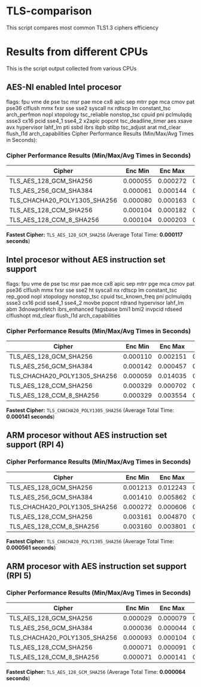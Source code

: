 # TLS-comparison

This script compares most common TLS1.3 ciphers efficiency

# Results from different CPUs

This is the script output collected from various CPUs

## AES-NI enabled Intel procesor

flags: fpu vme de pse tsc msr pae mce cx8 apic sep mtrr pge mca cmov pat pse36 clflush mmx fxsr sse sse2 syscall nx rdtscp lm constant_tsc arch_perfmon nopl xtopology tsc_reliable nonstop_tsc cpuid pni pclmulqdq ssse3 cx16 pcid sse4_1 sse4_2 x2apic popcnt tsc_deadline_timer aes xsave avx hypervisor lahf_lm pti ssbd ibrs ibpb stibp tsc_adjust arat md_clear flush_l1d arch_capabilities
Cipher Performance Results (Min/Max/Avg Times in Seconds):

### Cipher Performance Results (Min/Max/Avg Times in Seconds)

| Cipher                      | Enc Min   | Enc Max   | Enc Avg   | Dec Min   | Dec Max   | Dec Avg   | Total Avg | Success |
|----------------------------|-----------|-----------|-----------|-----------|-----------|-----------|-----------|---------|
| TLS_AES_128_GCM_SHA256     | 0.000055  | 0.000272  | 0.000059  | 0.000054  | 0.000226  | 0.000058  | 0.000117  | 1       |
| TLS_AES_256_GCM_SHA384     | 0.000061  | 0.000144  | 0.000065  | 0.000061  | 0.000156  | 0.000064  | 0.000129  | 1       |
| TLS_CHACHA20_POLY1305_SHA256 | 0.000080 | 0.000163  | 0.000084  | 0.000079  | 0.000136  | 0.000083  | 0.000167  | 1       |
| TLS_AES_128_CCM_SHA256     | 0.000104  | 0.000182  | 0.000108  | 0.000103  | 0.000163  | 0.000107  | 0.000215  | 1       |
| TLS_AES_128_CCM_8_SHA256   | 0.000104  | 0.000203  | 0.000108  | 0.000103  | 0.000989  | 0.000108  | 0.000217  | 1       |

**Fastest Cipher:** `TLS_AES_128_GCM_SHA256` (Average Total Time: **0.000117 seconds**)



## Intel procesor without AES instruction set support

flags: fpu vme de pse tsc msr pae mce cx8 apic sep mtrr pge mca cmov pat pse36 clflush mmx fxsr sse sse2 ht syscall nx rdtscp lm constant_tsc rep_good nopl xtopology nonstop_tsc cpuid tsc_known_freq pni pclmulqdq ssse3 cx16 pcid sse4_1 sse4_2 movbe popcnt rdrand hypervisor lahf_lm abm 3dnowprefetch ibrs_enhanced fsgsbase bmi1 bmi2 invpcid rdseed clflushopt md_clear flush_l1d arch_capabilities


### Cipher Performance Results (Min/Max/Avg Times in Seconds)

| Cipher                        | Enc Min   | Enc Max   | Enc Avg   | Dec Min   | Dec Max   | Dec Avg   | Total Avg | Success |
|------------------------------|-----------|-----------|-----------|-----------|-----------|-----------|-----------|---------|
| TLS_AES_128_GCM_SHA256       | 0.000110  | 0.002151  | 0.000136  | 0.000110  | 0.002864  | 0.000133  | 0.000268  | 1       |
| TLS_AES_256_GCM_SHA384       | 0.000142  | 0.000457  | 0.000155  | 0.000142  | 0.000566  | 0.000154  | 0.000309  | 1       |
| TLS_CHACHA20_POLY1305_SHA256 | 0.000059  | 0.014035  | 0.000078  | 0.000059  | 0.000235  | 0.000063  | 0.000141  | 1       |
| TLS_AES_128_CCM_SHA256       | 0.000329  | 0.000702  | 0.000364  | 0.000328  | 0.002376  | 0.000362  | 0.000727  | 1       |
| TLS_AES_128_CCM_8_SHA256     | 0.000329  | 0.003554  | 0.000369  | 0.000328  | 0.001121  | 0.000360  | 0.000729  | 1       |

**Fastest Cipher:** `TLS_CHACHA20_POLY1305_SHA256` (Average Total Time: **0.000141 seconds**)




## ARM procesor without AES instruction set support (RPI 4)

### Cipher Performance Results (Min/Max/Avg Times in Seconds)

| Cipher                        | Enc Min   | Enc Max   | Enc Avg   | Dec Min   | Dec Max   | Dec Avg   | Total Avg | Success |
|------------------------------|-----------|-----------|-----------|-----------|-----------|-----------|-----------|---------|
| TLS_AES_128_GCM_SHA256       | 0.001213  | 0.012243  | 0.001299  | 0.001206  | 0.004034  | 0.001289  | 0.002587  | 1       |
| TLS_AES_256_GCM_SHA384       | 0.001410  | 0.005862  | 0.001497  | 0.001403  | 0.004195  | 0.001485  | 0.002981  | 1       |
| TLS_CHACHA20_POLY1305_SHA256 | 0.000272  | 0.000606  | 0.000282  | 0.000272  | 0.000419  | 0.000279  | 0.000561  | 1       |
| TLS_AES_128_CCM_SHA256       | 0.003161  | 0.004870  | 0.003279  | 0.003131  | 0.004444  | 0.003242  | 0.006520  | 1       |
| TLS_AES_128_CCM_8_SHA256     | 0.003160  | 0.003801  | 0.003272  | 0.003135  | 0.003497  | 0.003225  | 0.006497  | 1       |

**Fastest Cipher:** `TLS_CHACHA20_POLY1305_SHA256` (Average Total Time: **0.000561 seconds**)



## ARM procesor with AES instruction set support (RPI 5)

### Cipher Performance Results (Min/Max/Avg Times in Seconds)

| Cipher                        | Enc Min   | Enc Max   | Enc Avg   | Dec Min   | Dec Max   | Dec Avg   | Total Avg | Success |
|------------------------------|-----------|-----------|-----------|-----------|-----------|-----------|-----------|---------|
| TLS_AES_128_GCM_SHA256       | 0.000029  | 0.000079  | 0.000032  | 0.000029  | 0.000079  | 0.000031  | 0.000064  | 1       |
| TLS_AES_256_GCM_SHA384       | 0.000036  | 0.000044  | 0.000036  | 0.000034  | 0.000044  | 0.000035  | 0.000070  | 1       |
| TLS_CHACHA20_POLY1305_SHA256 | 0.000093  | 0.000104  | 0.000094  | 0.000093  | 0.000103  | 0.000094  | 0.000188  | 1       |
| TLS_AES_128_CCM_SHA256       | 0.000071  | 0.000091  | 0.000071  | 0.000078  | 0.000088  | 0.000079  | 0.000151  | 1       |
| TLS_AES_128_CCM_8_SHA256     | 0.000071  | 0.000141  | 0.000071  | 0.000078  | 0.000088  | 0.000079  | 0.000151  | 1       |

**Fastest Cipher:** `TLS_AES_128_GCM_SHA256` (Average Total Time: **0.000064 seconds**)

